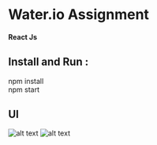 # Water.io Assignment
#### React Js

## Install and Run :  
npm install   
npm start



## UI
![alt text](UI1.JPG "UI")
![alt text](UI2.JPG "UI")

